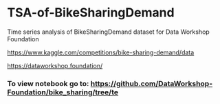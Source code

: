 # TSA-of-BikeSharingDemand

Time series analysis of BikeSharingDemand dataset for Data Workshop Foundation

https://www.kaggle.com/competitions/bike-sharing-demand/data

https://dataworkshop.foundation/

### To view notebook go to: https://github.com/DataWorkshop-Foundation/bike_sharing/tree/te

